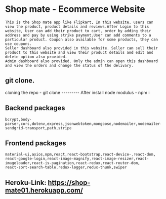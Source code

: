 # Shop mate - Ecommerce Website
    This is the Shop mate app like Flipkart, In this website, users can view the product, product details and reviews.After Login to this website, User can add their product to cart, order by adding their address and pay by using strike payment.User can add comments to a particular product. Coupon also available for some products, they can use coupons.
    Seller dashboard also provided in this website. Seller can sell their product to this website and view their product details and edit and delete option also provided.
    Admin dashboard also provided. Only the admin can open this dashboard and view the orders and change the status of the delivary.

## git clone.

cloning the repo - git clone ---------
After install node modulus - npm i


## Backend packages 
    bcrypt,body-parser,cors,dotenv,express,jsonwebtoken,mongoose,nodemailer,nodemailer-sendgrid-transport,path,stripe
    
## Frontend packages   
    material-ui,axios,npm,react,react-bootstrap,react-device-,react-dom,
    react-google-login,react-image-magnify,react-image-resizer,react-imageloader,react-js-pagination,react-redux,react-router-dom,
    react-sort-search-table,redux-logger,redux-thunk,swiper



## Heroku-Link: https://shop-mate01.herokuapp.com/



